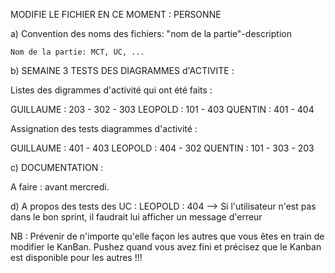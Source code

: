 MODIFIE LE FICHIER EN CE MOMENT : PERSONNE

a) Convention des noms des fichiers:
	"nom de la partie"-description
	
	Nom de la partie: MCT, UC, ...
	
	
b) SEMAINE 3 TESTS DES DIAGRAMMES d'ACTIVITE :

Listes des digrammes d'activité qui ont été faits :

GUILLAUME : 203 - 302 - 303
LEOPOLD : 101 - 403 
QUENTIN : 401 - 404

Assignation des tests diagrammes d'activité :

GUILLAUME : 401 - 403
LEOPOLD : 404 - 302
QUENTIN : 101 - 303 - 203

c) DOCUMENTATION :

A faire : avant mercredi.

d) A propos des tests des UC :
LEOPOLD : 404 --> Si l'utilisateur n'est pas dans le bon sprint, il faudrait lui afficher un message d'erreur

NB : Prévenir de n'importe qu'elle façon les autres que vous êtes en train de modifier le KanBan. Pushez quand vous avez fini
et précisez que le Kanban est disponible pour les autres !!!
